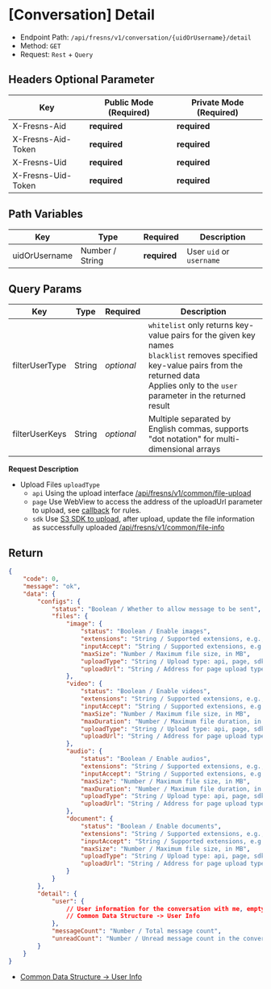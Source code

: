 # [Conversation] Detail

- Endpoint Path: `/api/fresns/v1/conversation/{uidOrUsername}/detail`
- Method: `GET`
- Request: `Rest` + `Query`

## Headers Optional Parameter

| Key | Public Mode (Required) | Private Mode (Required) |
| --- | --- | --- |
| X-Fresns-Aid | **required** | **required** |
| X-Fresns-Aid-Token | **required** | **required** |
| X-Fresns-Uid | **required** | **required** |
| X-Fresns-Uid-Token | **required** | **required** |

## Path Variables

| Key | Type | Required | Description |
| --- | --- | --- | --- |
| uidOrUsername | Number / String | **required** | User `uid` or `username` |

## Query Params

| Key | Type | Required | Description |
| --- | --- | --- | --- |
| filterUserType | String | *optional* | `whitelist` only returns key-value pairs for the given key names<br>`blacklist` removes specified key-value pairs from the returned data<br>Applies only to the `user` parameter in the returned result |
| filterUserKeys | String | *optional* | Multiple separated by English commas, supports "dot notation" for multi-dimensional arrays |

**Request Description**

- Upload Files `uploadType`
    - `api` Using the upload interface [/api/fresns/v1/common/file-upload](../common/file-upload.md)
    - `page` Use WebView to access the address of the uploadUrl parameter to upload, see [callback](../../reference/callback/index.md) for rules.
    - `sdk` Use [S3 SDK to upload](../common/file-upload-token.md), after upload, update the file information as successfully uploaded [/api/fresns/v1/common/file-info](../common/file-update.md)

## Return

```json
{
    "code": 0,
    "message": "ok",
    "data": {
        "configs": {
            "status": "Boolean / Whether to allow message to be sent",
            "files": {
                "image": {
                    "status": "Boolean / Enable images",
                    "extensions": "String / Supported extensions, e.g., png,gif,jpg,jpeg,bmp,heic",
                    "inputAccept": "String / Supported extensions, e.g., image/png,image/gif,image/jpeg,image/jpeg,image/bmp",
                    "maxSize": "Number / Maximum file size, in MB",
                    "uploadType": "String / Upload type: api, page, sdk",
                    "uploadUrl": "String / Address for page upload type"
                },
                "video": {
                    "status": "Boolean / Enable videos",
                    "extensions": "String / Supported extensions, e.g., wmv,rm,mov,mpeg,mp4,3gp,flv,avi,rmvb",
                    "inputAccept": "String / Supported extensions, e.g., video/x-ms-wmv,application/vnd.rn-realmedia,video/quicktime,video/mpeg,video/mp4,video/3gpp,video/x-flv,video/x-msvideo,application/vnd.rn-realmedia-vbr",
                    "maxSize": "Number / Maximum file size, in MB",
                    "maxDuration": "Number / Maximum file duration, in seconds",
                    "uploadType": "String / Upload type: api, page, sdk",
                    "uploadUrl": "String / Address for page upload type"
                },
                "audio": {
                    "status": "Boolean / Enable audios",
                    "extensions": "String / Supported extensions, e.g., mp3,wav,m4a",
                    "inputAccept": "String / Supported extensions, e.g., audio/mpeg,audio/x-wav,audio/mp4",
                    "maxSize": "Number / Maximum file size, in MB",
                    "maxDuration": "Number / Maximum file duration, in seconds",
                    "uploadType": "String / Upload type: api, page, sdk",
                    "uploadUrl": "String / Address for page upload type"
                },
                "document": {
                    "status": "Boolean / Enable documents",
                    "extensions": "String / Supported extensions, e.g., doc,docx,xls,xlsx,csv,ppt,pptx,pps,ppts,pdf,txt,md,markdown,rar,zip,7z,epub,mobi",
                    "inputAccept": "String / Supported extensions, e.g., application/msword,application/vnd.openxmlformats-officedocument.wordprocessingml.document,application/vnd.ms-excel",
                    "maxSize": "Number / Maximum file size, in MB",
                    "uploadType": "String / Upload type: api, page, sdk",
                    "uploadUrl": "String / Address for page upload type"
                }
            }
        },
        "detail": {
            "user": {
                // User information for the conversation with me, empty if the user has been deactivated.
                // Common Data Structure -> User Info
            },
            "messageCount": "Number / Total message count",
            "unreadCount": "Number / Unread message count in the conversation"
        }
    }
}
```

- [Common Data Structure -> User Info](../../reference/data/user.md)
